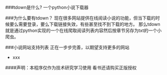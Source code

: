 ###tdown是什么?
一个python小说下载器

###为什么要有tdown？
现在很多网站提供在线阅读小说的功能，但当下载的时候要么需要登录，要么下载链接失效，有些甚至找不到下载的地方。 那么tdown就是通过python实现的一个在线爬取阅读列表内容然后按章节另存为txt的一个小爬虫。

###小说网站支持列表
正在一步步完善，以期望支持更多的网站

* xxx

####声明：本程序仅作为技术研究学习使用 看书还请购买正版授权
